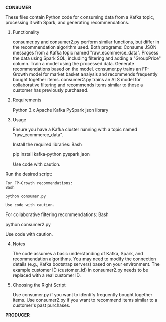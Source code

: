 **CONSUMER**

These files contain Python code for consuming data from a Kafka topic, processing it with Spark, and generating recommendations.

1. Functionality

    consumer.py and consumer2.py perform similar functions, but differ in the recommendation algorithm used.
    Both programs:
        Consume JSON messages from a Kafka topic named "raw_ecommerce_data".
        Process the data using Spark SQL, including filtering and adding a "GroupPrice" column.
        Train a model using the processed data.
        Generate recommendations based on the model.
    consumer.py trains an FP-Growth model for market basket analysis and recommends frequently bought together items.
    consumer2.py trains an ALS model for collaborative filtering and recommends items similar to those a customer has previously purchased.

2. Requirements

    Python 3.x
    Apache Kafka
    PySpark
    json library

3. Usage

    Ensure you have a Kafka cluster running with a topic named "raw_ecommerce_data".

    Install the required libraries:
    Bash

    pip install kafka-python pyspark json

    Use code with caution.

Run the desired script:

    For FP-Growth recommendations:
    Bash

    python consumer.py

    Use code with caution.

For collaborative filtering recommendations:
Bash

python consumer2.py

Use code with caution.

4. Notes

    The code assumes a basic understanding of Kafka, Spark, and recommendation algorithms.
    You may need to modify the connection details (e.g., Kafka bootstrap servers) based on your environment.
    The example customer ID (customer_id) in consumer2.py needs to be replaced with a real customer ID.

5. Choosing the Right Script

    Use consumer.py if you want to identify frequently bought together items.
    Use consumer2.py if you want to recommend items similar to a customer's past purchases.


**PRODUCER**

